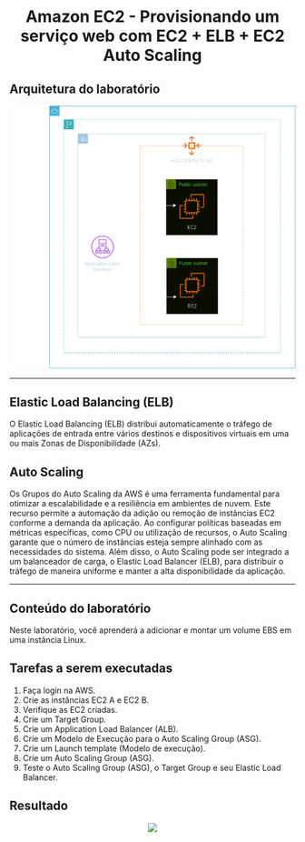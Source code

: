 <h1 align=center> Amazon EC2 - Provisionando um serviço web com EC2 + ELB + EC2 Auto Scaling</h1>

<h2>Arquitetura do laboratório</h2>

<div align=center>
    <img width="800px" src="./../../../assets/imgs/labs/EC2/ec2-ebs.png">
</div>

---

<h2>Elastic Load Balancing (ELB)</h2>

O Elastic Load Balancing (ELB) distribui automaticamente o tráfego de aplicações de entrada entre vários destinos e dispositivos virtuais em uma ou mais Zonas de Disponibilidade (AZs). 

<h2>Auto Scaling</h2>

Os Grupos do Auto Scaling da AWS é uma ferramenta fundamental para otimizar a escalabilidade e a resiliência em ambientes de nuvem. Este recurso permite a automação da adição ou remoção de instâncias EC2 conforme a demanda da aplicação. Ao configurar políticas baseadas em métricas específicas, como CPU ou utilização de recursos, o Auto Scaling garante que o número de instâncias esteja sempre alinhado com as necessidades do sistema. Além disso, o Auto Scaling pode ser integrado a um balanceador de carga, o Elastic Load Balancer (ELB), para distribuir o tráfego de maneira uniforme e manter a alta disponibilidade da aplicação.

---

<h2> Conteúdo do laboratório </h2>

Neste laboratório, você aprenderá a adicionar e montar um volume EBS em uma instância Linux.

<h2>Tarefas a serem executadas</h2>

1. Faça login na AWS.
2. Crie as instâncias EC2 A e EC2 B.
3. Verifique as EC2 criadas.
4. Crie um Target Group.
5. Crie um Application Load Balancer (ALB).
6. Crie um Modelo de Execução para o Auto Scaling Group (ASG).
7. Crie um Launch template (Modelo de execução).
8. Crie um Auto Scaling Group (ASG).
9. Teste o Auto Scaling Group (ASG), o Target Group e seu Elastic Load Balancer.

<h2>Resultado</h2>

<div align=center>
    <img width="800px" src=">
</div>

<div align=center>
    <img width="800px" src="">
</div>